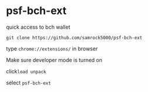 # psf-bch-ext
quick access to bch wallet

 ```git clone https://github.com/samrock5000/psf-bch-ext```

 type ```chrome://extensions/```  in browser
 
 Make sure developer mode is turned on

 click```load unpack```
 
 select ```psf-bch-ext```

